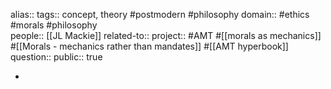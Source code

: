 alias::
tags:: concept, theory #postmodern #philosophy 
domain:: #ethics #morals #philosophy  
people:: [[JL Mackie]] 
related-to::
project:: #AMT #[[morals as mechanics]] #[[Morals - mechanics rather than mandates]] #[[AMT hyperbook]] 
question::
public:: true

-